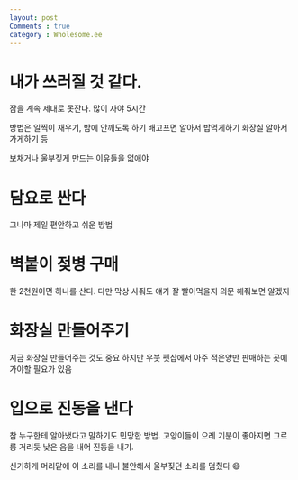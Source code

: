 ```yaml
---
layout: post
Comments : true
category : Wholesome.ee
---
```



# 내가 쓰러질 것 같다.

잠을 계속 제대로 못잔다.
많이 자야 5시간

방법은 일찍이 재우기, 밤에 안깨도록 하기
배고프면 알아서 밥먹게하기
화장실 알아서 가게하기 등

보채거나 울부짖게 만드는 이유들을 없애야

# 담요로 싼다

그나마 제일 편안하고
쉬운 방법

# 벽붙이 젖병 구매

한 2천원이면 하나를 산다.
다만 막상 사줘도 얘가 잘 빨아먹을지 의문
해줘보면 알겠지

# 화장실 만들어주기

지금 화장실 만들어주는 것도 중요
하지만 우붓 펫샵에서 아주 적은양만 판매하는 곳에 가야할 필요가 있음

# 입으로 진동을 낸다

참 누구한테 알아냈다고 말하기도 민망한 방법.
고양이들이 으레 기분이 좋아지면 그르릉 거리듯
낮은 음을 내어 진동을 내기.

신기하게 머리맡에 이 소리를 내니 불안해서 울부짖던 소리를 멈췄다 😅